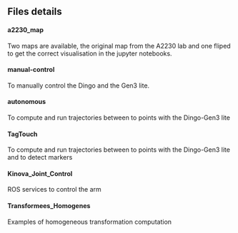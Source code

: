## Files details

#### a2230_map
Two maps are available, the original map from the A2230 lab and one fliped to get the correct visualisation in the jupyter notebooks.

#### manual-control
To manually control the Dingo and the Gen3 lite.

#### autonomous
To compute and run trajectories between to points with the Dingo-Gen3 lite

#### TagTouch
To compute and run trajectories between to points with the Dingo-Gen3 lite and to detect markers

#### Kinova_Joint_Control
ROS services to control the arm

#### Transformees_Homogenes
Examples of homogeneous transformation computation

